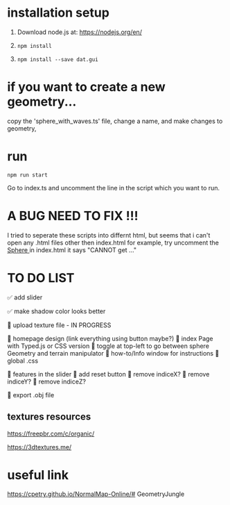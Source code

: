 # installation setup
1. Download node.js at: 
https://nodejs.org/en/

2. `npm install`

3. `npm install --save dat.gui`

# if you want to create a new geometry...

copy the 'sphere_with_waves.ts' file, change a name, and make changes to geometry, 


# run
`npm run start`

Go to index.ts and uncomment the line in the script which you want to run.


# A BUG NEED TO FIX !!!
I tried to seperate these scripts into differnt html, but seems that i can't open any .html files other then index.html
for example, try uncomment the 
<a href="./src/sphere_with_waves.html" > Sphere </a>
in index.html
it says "CANNOT get ..."


# TO DO LIST
✅ add slider

✅ make shadow color looks better

🤔 upload texture file - IN PROGRESS

🤔 homepage design (link everything using button maybe?)
    🤔 index Page with Typed.js or CSS version
    🤔 toggle at top-left to go between sphere Geometry and terrain manipulator
    🤔 how-to/Info window for instructions
    🤔 global .css

🤔 features in the slider
    🤔 add reset button
    🤔 remove indiceX?
    🤔 remove indiceY?
    🤔 remove indiceZ?

🤔 export .obj file





## textures resources
https://freepbr.com/c/organic/

https://3dtextures.me/


# useful link
https://cpetry.github.io/NormalMap-Online/# GeometryJungle

